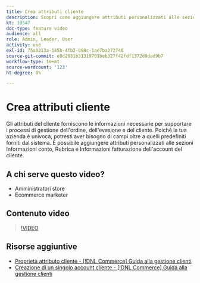 ```yaml
---
title: Crea attributi cliente
description: Scopri come aggiungere attributi personalizzati alle sezioni Informazioni account, Rubrica e Informazioni fatturazione dell’account di un cliente.
kt: 10547
doc-type: feature video
audience: all
role: Admin, Leader, User
activity: use
exl-id: 75a8213a-145b-4fb2-898c-1ae7ba272748
source-git-commit: e8d2631b31319701beb327f42fdf1372d9dad9b7
workflow-type: tm+mt
source-wordcount: '123'
ht-degree: 0%

---
```


# Crea attributi cliente

Gli attributi del cliente forniscono le informazioni necessarie per supportare i processi di gestione dell&#39;ordine, dell&#39;evasione e del cliente. Poiché la tua azienda è univoca, potresti aver bisogno di campi oltre a quelli predefiniti forniti dal sistema. È possibile aggiungere attributi personalizzati alle sezioni Informazioni conto, Rubrica e Informazioni fatturazione dell&#39;account del cliente.

## A chi serve questo video?

- Amministratori store
- Ecommerce marketer

## Contenuto video

>[!VIDEO](https://video.tv.adobe.com/v/343661?quality=12&learn=on)

## Risorse aggiuntive

- [Proprietà attributo cliente - [!DNL Commerce] Guida alla gestione clienti](https://experienceleague.adobe.com/docs/commerce-admin/customers/customer-accounts/attributes/attribute-properties.html)
- [Creazione di un singolo account cliente - [!DNL Commerce] Guida alla gestione clienti](https://experienceleague.adobe.com/docs/commerce-admin/customers/customer-accounts/account-create.html)
